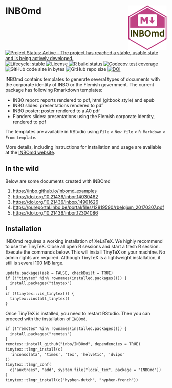 # INBOmd <img src="man/figures/logo.svg" align="right" alt="A hexagon with the word INBOmd and the Markdown logo" width="120" />

[![Project Status: Active – The project has reached a stable, usable state and is being actively developed.](https://www.repostatus.org/badges/latest/active.svg)](https://www.repostatus.org/#active)
[![Lifecycle: stable](https://lifecycle.r-lib.org/articles/figures/lifecycle-stable.svg)](https://lifecycle.r-lib.org/articles/stages.html#stable)
![License](https://img.shields.io/github/license/inbo/INBOmd)
[![R build status](https://github.com/inbo/inbomd/workflows/check%20package%20on%20main/badge.svg)](https://github.com/inbo/inbomd/actions)
[![Codecov test coverage](https://app.codecov.io/gh/inbo/inbomd/branch/main/graph/badge.svg)](https://app.codecov.io/gh/inbo/inbomd?branch=main)
![GitHub code size in bytes](https://img.shields.io/github/languages/code-size/inbo/inbomd.svg)
![GitHub repo size](https://img.shields.io/github/repo-size/inbo/inbomd.svg)
[![DOI](https://zenodo.org/badge/66824259.svg)](https://zenodo.org/badge/latestdoi/66824259)

INBOmd contains templates to generate several types of documents with the corporate identity of INBO or the Flemish government.
The current package has following Rmarkdown templates:

- INBO report: reports rendered to pdf, html (gitbook style) and epub
- INBO slides: presentations rendered to pdf
- INBO poster: poster rendered to a A0 pdf
- Flanders slides: presentations using the Flemish corporate identity, rendered to pdf

The templates are available in RStudio using `File` > `New file` > `R Markdown` > `From template`.

More details, including instructions for installation and usage are available at the [INBOmd website](https://inbo.github.io/INBOmd/articles/introduction.html).

## In the wild

Below are some documents created with INBOmd

1. https://inbo.github.io/inbomd_examples
1. https://doi.org/10.21436/inbor.14030462
1. https://doi.org/10.21436/inbop.14901626
1. https://pureportal.inbo.be/portal/files/12819590/rbelgium_20170307.pdf
1. https://doi.org/10.21436/inbor.12304086

## Installation

INBOmd requires a working installation of XeLaTeX.
We highly recommend to use the TinyTeX.
Close all open R sessions and start a fresh R session.
Execute the commands below.
This will install TinyTeX on your machine.
No admin rights are required.
Although TinyTeX is a lightweight installation, it still is several 100 MB large.

```
update.packages(ask = FALSE, checkBuilt = TRUE)
if (!"tinytex" %in% rownames(installed.packages())) {
  install.packages("tinytex")
}
if (!tinytex:::is_tinytex()) {
  tinytex::install_tinytex()
}
```

Once TinyTeX is installed, you need to restart RStudio.
Then you can proceed with the installation of `INBOmd`.

```
if (!"remotes" %in% rownames(installed.packages())) {
  install.packages("remotes")
}
remotes::install_github("inbo/INBOmd", dependencies = TRUE)
tinytex::tlmgr_install(c(
  'inconsolata', 'times', 'tex', 'helvetic', 'dvips'
))
tinytex::tlmgr_conf(
  c("auxtrees", "add", system.file("local_tex", package = "INBOmd"))
)
tinytex::tlmgr_install(c("hyphen-dutch", "hyphen-french"))
```
